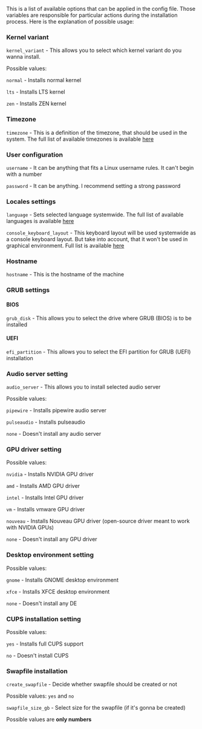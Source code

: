 This is a list of available options that can be applied in the config file. Those variables are responsible for particular actions during the installation process. Here is the explanation of possible usage:

### Kernel variant
`kernel_variant` - This allows you to select which kernel variant do you wanna install.

Possible values:

`normal` - Installs normal kernel

`lts` - Installs LTS kernel

`zen` - Installs ZEN kernel

### Timezone
`timezone` - This is a definition of the timezone, that should be used in the system. The full list of available timezones is available [here](https://github.com/barteqcz/albi/blob/main/files/timezone_temp)

### User configuration
`username` - It can be anything that fits a Linux username rules. It can't begin with a number

`password` - It can be anything. I recommend setting a strong password

### Locales settings
`language` - Sets selected language systemwide. The full list of available languages is available [here](https://github.com/barteqcz/albi/blob/main/files/lang_temp)

`console_keyboard_layout` - This keyboard layout will be used systemwide as a console keyboard layout. But take into account, that it won't be used in graphical environment. Full list is available [here](https://github.com/barteqcz/albi/blob/main/files/keymap_temp)

### Hostname
`hostname` - This is the hostname of the machine

### GRUB settings
#### BIOS
`grub_disk` - This allows you to select the drive where GRUB (BIOS) is to be installed

#### UEFI
`efi_partition` - This allows you to select the EFI partition for GRUB (UEFI) installation

### Audio server setting
`audio_server` - This allows you to install selected audio server

Possible values:

`pipewire` - Installs pipewire audio server

`pulseaudio` - Installs pulseaudio

`none` - Doesn't install any audio server

### GPU driver setting
Possible values:

`nvidia` - Installs NVIDIA GPU driver

`amd` - Installs AMD GPU driver

`intel` - Installs Intel GPU driver

`vm` - Installs vmware GPU driver

`nouveau` - Installs Nouveau GPU driver (open-source driver meant to work with NVIDIA GPUs)

`none` - Doesn't install any GPU driver

### Desktop environment setting
Possible values:

`gnome` - Installs GNOME desktop environment

`xfce` - Installs XFCE desktop environment

`none` - Doesn't install any DE

### CUPS installation setting
Possible values:

`yes` - Installs full CUPS support

`no` - Doesn't install CUPS

### Swapfile installation
`create_swapfile` - Decide whether swapfile should be created or not

Possible values: `yes` and `no`

`swapfile_size_gb` - Select size for the swapfile (if it's gonna be created)

Possible values are **only numbers**
